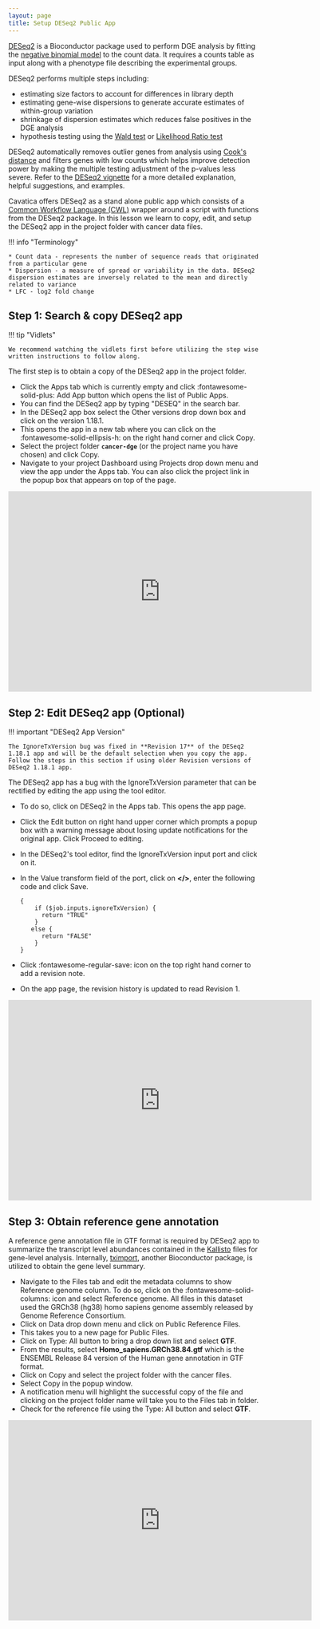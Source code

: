 ```yaml
---
layout: page
title: Setup DESeq2 Public App
---
```


[DESeq2](https://bioconductor.org/packages/release/bioc/html/DESeq2.html) is a Bioconductor package used to perform DGE analysis by fitting the [negative binomial model](https://www.statisticshowto.com/negative-binomial-experiment/) to the count data. It requires a counts table as input along with a phenotype file describing the experimental groups.

DESeq2 performs multiple steps including:

* estimating size factors to account for differences in library depth
* estimating gene-wise dispersions to generate accurate estimates of within-group variation
* shrinkage of dispersion estimates which reduces false positives in the DGE analysis
* hypothesis testing using the [Wald test](https://www.statisticshowto.com/wald-test/) or [Likelihood Ratio test](https://www.statisticshowto.com/likelihood-ratio-tests/)

DESeq2 automatically removes outlier genes from analysis using [Cook's distance](https://www.statisticshowto.com/cooks-distance/) and filters genes with low counts which helps improve detection power by making the multiple testing adjustment of the p-values less severe. Refer to the [DESeq2 vignette](https://bioconductor.org/packages/release/bioc/vignettes/DESeq2/inst/doc/DESeq2.html) for a more detailed explanation, helpful suggestions, and examples.

Cavatica offers DESeq2 as a stand alone public app which consists of a [Common Workflow Language (CWL)](https://www.commonwl.org) wrapper around a script with functions from the DESeq2 package. In this lesson we learn to copy, edit, and setup the DESeq2 app in the project folder with cancer data files.

!!! info "Terminology"

    * Count data - represents the number of sequence reads that originated from a particular gene
    * Dispersion - a measure of spread or variability in the data. DESeq2 dispersion estimates are inversely related to the mean and directly related to variance
    * LFC - log2 fold change

## Step 1: Search & copy DESeq2 app

!!! tip "Vidlets"

    We recommend watching the vidlets first before utilizing the step wise written instructions to follow along.

The first step is to obtain a copy of the DESeq2 app in the project folder.

  * Click the <span class="highlight_txt">Apps</span> tab which is currently empty and click <span class="highlight_txt">:fontawesome-solid-plus: Add App</span> button which opens the list of Public Apps.
  * You can find the <span class="highlight_txt">DESeq2</span> app by typing "DESEQ" in the search bar.
  * In the <span class="highlight_txt">DESeq2</span> app box select the <span class="highlight_txt">Other versions</span> drop down box and click on the version 1.18.1.
  * This opens the app in a new tab where you can click on the <span class="highlight_txt">:fontawesome-solid-ellipsis-h:</span> on the right hand corner and click <span class="highlight_txt">Copy</span>.
  * Select the project folder **`cancer-dge`** (or the project name you have chosen) and click <span class="highlight_txt">Copy</span>.
  * Navigate to your project Dashboard using <span class="highlight_txt">Projects</span> drop down menu and view the app under the <span class="highlight_txt">Apps</span> tab. You can also click the project link in the popup box that appears on top of the page.

<iframe id="kaltura_player" src="https://cdnapisec.kaltura.com/p/1770401/sp/177040100/embedIframeJs/uiconf_id/29032722/partner_id/1770401?iframeembed=true&playerId=kaltura_player&entry_id=1_r4t7no30&flashvars[mediaProtocol]=rtmp&amp;flashvars[streamerType]=rtmp&amp;flashvars[streamerUrl]=rtmp://www.kaltura.com:1935&amp;flashvars[rtmpFlavors]=1&amp;flashvars[localizationCode]=en&amp;flashvars[leadWithHTML5]=true&amp;flashvars[sideBarContainer.plugin]=true&amp;flashvars[sideBarContainer.position]=left&amp;flashvars[sideBarContainer.clickToClose]=true&amp;flashvars[chapters.plugin]=true&amp;flashvars[chapters.layout]=vertical&amp;flashvars[chapters.thumbnailRotator]=false&amp;flashvars[streamSelector.plugin]=true&amp;flashvars[EmbedPlayer.SpinnerTarget]=videoHolder&amp;flashvars[dualScreen.plugin]=true&amp;flashvars[mediaProxy.mediaPlayTo]=51&amp;flashvars[Kaltura.addCrossoriginToIframe]=true&amp;&wid=1_cr6jqtun" width="608" height="402" allowfullscreen webkitallowfullscreen mozAllowFullScreen allow="autoplay *; fullscreen *; encrypted-media *" sandbox="allow-forms allow-same-origin allow-scripts allow-top-navigation allow-pointer-lock allow-popups allow-modals allow-orientation-lock allow-popups-to-escape-sandbox allow-presentation allow-top-navigation-by-user-activation" frameborder="0" title="Kaltura Player"></iframe>


## Step 2: Edit DESeq2 app (Optional)

!!! important "DESeq2 App Version"

    The IgnoreTxVersion bug was fixed in **Revision 17** of the DESeq2 1.18.1 app and will be the default selection when you copy the app. Follow the steps in this section if using older Revision versions of DESeq2 1.18.1 app.

The DESeq2 app has a bug with the IgnoreTxVersion parameter that can be rectified by editing the app using the tool editor.

* To do so, click on <span class="highlight_txt">DESeq2</span> in the <span class="highlight_txt">Apps</span> tab. This opens the app page.
* Click the <span class="highlight_txt">Edit</span> button on right hand upper corner which prompts a popup box with a warning message about losing update notifications for the original app. Click <span class="highlight_txt">Proceed to editing</span>.
* In the DESeq2's tool editor, find the <span class="highlight_txt">IgnoreTxVersion</span> input port and click on it.
* In the Value transform field of the port, click on **&lt;/&gt;**, enter the following code and click <span class="highlight_txt">Save</span>.

    ```
    {
        if ($job.inputs.ignoreTxVersion) {
          return "TRUE"
        }
       else {
          return "FALSE"
        }
    }
    ```

* Click <span class="highlight_txt">:fontawesome-regular-save:</span> icon on the top right hand corner to add a revision note.
* On the app page, the revision history is updated to read <span class="highlight_txt">Revision 1</span>.

<iframe id="kaltura_player" src="https://cdnapisec.kaltura.com/p/1770401/sp/177040100/embedIframeJs/uiconf_id/29032722/partner_id/1770401?iframeembed=true&playerId=kaltura_player&entry_id=1_8j60ve26&flashvars[mediaProtocol]=rtmp&amp;flashvars[streamerType]=rtmp&amp;flashvars[streamerUrl]=rtmp://www.kaltura.com:1935&amp;flashvars[rtmpFlavors]=1&amp;flashvars[localizationCode]=en&amp;flashvars[leadWithHTML5]=true&amp;flashvars[sideBarContainer.plugin]=true&amp;flashvars[sideBarContainer.position]=left&amp;flashvars[sideBarContainer.clickToClose]=true&amp;flashvars[chapters.plugin]=true&amp;flashvars[chapters.layout]=vertical&amp;flashvars[chapters.thumbnailRotator]=false&amp;flashvars[streamSelector.plugin]=true&amp;flashvars[EmbedPlayer.SpinnerTarget]=videoHolder&amp;flashvars[dualScreen.plugin]=true&amp;flashvars[mediaProxy.mediaPlayTo]=70&amp;flashvars[Kaltura.addCrossoriginToIframe]=true&amp;&wid=1_x2wd8enj" width="608" height="402" allowfullscreen webkitallowfullscreen mozAllowFullScreen allow="autoplay *; fullscreen *; encrypted-media *" sandbox="allow-forms allow-same-origin allow-scripts allow-top-navigation allow-pointer-lock allow-popups allow-modals allow-orientation-lock allow-popups-to-escape-sandbox allow-presentation allow-top-navigation-by-user-activation" frameborder="0" title="Kaltura Player"></iframe>


## Step 3: Obtain reference gene annotation

A reference gene annotation file in GTF format is required by DESeq2 app to summarize the transcript level abundances contained in the [Kallisto](http://pachterlab.github.io/kallisto//releases/2017/03/20/v0.43.1) files for gene-level analysis. Internally, [tximport](https://bioconductor.org/packages/release/bioc/vignettes/tximport/inst/doc/tximport.html), another Bioconductor package, is utilized to obtain the gene level summary.  

* Navigate to the <span class="highlight_txt">Files</span> tab and edit the metadata columns to show Reference genome column. To do so, click on the <span class="highlight_txt">:fontawesome-solid-columns:</span> icon and select <span class="highlight_txt">Reference genome</span>. All files in this dataset used the GRCh38 (hg38) homo sapiens genome assembly released by Genome Reference Consortium.
* Click on <span class="highlight_txt">Data</span> drop down menu and click on <span class="highlight_txt">Public Reference Files</span>.
* This takes you to a new page for <span class="highlight_txt">Public Files</span>.
* Click on <span class="highlight_txt">Type: All</span> button to bring a drop down list and select **GTF**.
* From the results, select **Homo_sapiens.GRCh38.84.gtf** which is the ENSEMBL Release 84 version of the Human gene annotation in GTF format.
* Click on <span class="highlight_txt">Copy</span> and select the project folder with the cancer files.
* Select <span class="highlight_txt">Copy</span> in the popup window.
* A notification menu will highlight the successful copy of the file and clicking on the project folder name will take you to the <span class="highlight_txt">Files</span> tab in folder.
* Check for the reference file using the <span class="highlight_txt">Type: All</span> button and select **GTF**.

<iframe id="kaltura_player" src="https://cdnapisec.kaltura.com/p/1770401/sp/177040100/embedIframeJs/uiconf_id/29032722/partner_id/1770401?iframeembed=true&playerId=kaltura_player&entry_id=1_pxn0zxoc&flashvars[mediaProtocol]=rtmp&amp;flashvars[streamerType]=rtmp&amp;flashvars[streamerUrl]=rtmp://www.kaltura.com:1935&amp;flashvars[rtmpFlavors]=1&amp;flashvars[localizationCode]=en&amp;flashvars[leadWithHTML5]=true&amp;flashvars[sideBarContainer.plugin]=true&amp;flashvars[sideBarContainer.position]=left&amp;flashvars[sideBarContainer.clickToClose]=true&amp;flashvars[chapters.plugin]=true&amp;flashvars[chapters.layout]=vertical&amp;flashvars[chapters.thumbnailRotator]=false&amp;flashvars[streamSelector.plugin]=true&amp;flashvars[EmbedPlayer.SpinnerTarget]=videoHolder&amp;flashvars[dualScreen.plugin]=true&amp;flashvars[mediaProxy.mediaPlayTo]=48&amp;flashvars[Kaltura.addCrossoriginToIframe]=true&amp;&wid=1_l7cbi5kv" width="608" height="402" allowfullscreen webkitallowfullscreen mozAllowFullScreen allow="autoplay *; fullscreen *; encrypted-media *" sandbox="allow-forms allow-same-origin allow-scripts allow-top-navigation allow-pointer-lock allow-popups allow-modals allow-orientation-lock allow-popups-to-escape-sandbox allow-presentation allow-top-navigation-by-user-activation" frameborder="0" title="Kaltura Player"></iframe>
